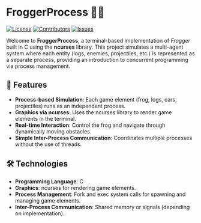 # FroggerProcess 🐸🚗

[![License](https://img.shields.io/github/license/Gabrielebandino/FroggerProcess)](LICENSE)
[![Contributors](https://img.shields.io/github/contributors/Gabrielebandino/FroggerProcess)](https://github.com/Gabrielebandino/FroggerProcess/graphs/contributors)
[![Issues](https://img.shields.io/github/issues/Gabrielebandino/FroggerProcess)](https://github.com/Gabrielebandino/FroggerProcess/issues)

Welcome to **FroggerProcess**, a terminal-based implementation of *Frogger* built in C using the **ncurses** library. This project simulates a multi-agent system where each entity (logs, enemies, projectiles, etc.) is represented as a separate process, providing an introduction to concurrent programming via process management.

## 🚀 Features

- **Process-based Simulation**: Each game element (frog, logs, cars, projectiles) runs as an independent process.
- **Graphics via ncurses**: Uses the ncurses library to render game elements in the terminal.
- **Real-time Interaction**: Control the frog and navigate through dynamically moving obstacles.
- **Simple Inter-Process Communication**: Coordinates multiple processes without the use of threads.

## 🛠️ Technologies

- **Programming Language**: C
- **Graphics**: ncurses for rendering game elements.
- **Process Management**: Fork and exec system calls for spawning and managing game elements.
- **Inter-Process Communication**: Shared memory or signals (depending on implementation).
